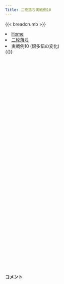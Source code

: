 ```yaml
---
Title: 二枚落ち実戦例10
---
```

{{< breadcrumb >}}
  <li class="breadcrumb-item"><a href="/shogi-beginners/">Home</a></li>
  <li class="breadcrumb-item"><a href="/shogi-beginners/2mai/">二枚落ち</a></li>
  <li class="breadcrumb-item active" aria-current="page">実戦例10 (銀多伝の変化)</li>
{{</ breadcrumb >}}
<div class="row pt-3">
  <div class="col-lg-1"></div>
  <div class="col-sm" tabindex="-1">
    <script id="example-kif" type="text/plain">
手合割：二枚落ち
下手：下手
上手：上手
手数----指手---------消費時間--
*<ruby>銀多伝<rt>ぎんたでん</rt></ruby><ruby>定跡<rt>じょうせき</rt></ruby>の<ruby>勝<rt>か</rt></ruby>ち<ruby>方<rt>かた</rt></ruby>をおぼえましょう。
*<div class="text-center"><img class="img-fluid pt-3 w-50" src="/shogi-beginners/img/cat31.webp"></div>
   1 ６二銀(71)
   2 ７六歩(77)
   3 ５四歩(53)
   4 ４六歩(47)
   5 ５三銀(62)
   6 ４五歩(46)
   7 ３二金(41)
   8 ４八銀(39)
   9 ５二玉(51)
  10 ４七銀(48)
  11 ６四歩(63)
  12 ３六歩(37)
  13 ６三玉(52)
  14 ３五歩(36)
  15 ２二銀(31)
  16 ５六歩(57)
  17 ７四歩(73)
  18 ６八銀(79)
  19 ６二金(61)
  20 ５七銀(68)
  21 ７三金(62)
  22 ４六銀(57)
  23 ８四金(73)
  24 ５八飛(28)
  25 ７三桂(81)
  26 ４八玉(59)
  27 ８五金(84)
  28 ３八玉(48)
  29 ７六金(85)
*<ruby>７六<rt>ななろく</rt></ruby><ruby>歩<rt>ふ</rt></ruby>はタダで<ruby>取<rt>と</rt></ruby>らせて<ruby>駒<rt>こま</rt></ruby><ruby>組<rt>ぐ</rt></ruby>みを<ruby>急<rt>いそ</rt><ruby>ぐのが<ruby>一般的<rt>いっぱんてき</rt></ruby>な<ruby>指<rt>さ</rt></ruby>し<ruby>方<rt>かた</rt></ruby>です。
  30 ７八金(69)
  31 ８四歩(83)
  32 ４八金(49)
  33 ９四歩(93)
  34 ５五歩(56)
  35 同　歩(54)
  36 同　飛(58)
  37 ５四歩打
  38 ５六飛(55)
*☗<ruby>５八<rt>ごーはち</rt></ruby><ruby>飛<rt>ひ</r></ruby>が<ruby>一般的<rt>いっぱんてき</rt></ruby>ですが、<ruby>後手<rt>ごて</rt></ruby>から☖<ruby>８五<rt>はちごー</rt></ruby><ruby>歩<rt>ふ</rt></ruby>～☖<ruby>８六<rt>はちろく</rt></ruby><ruby>歩<rt>ふ</rt></ruby>の<ruby>攻<rt>せ</rt></ruby>めを<ruby>与<rt>あた</rt></ruby>えないように、<ruby>金<rt>きん</rt></ruby>をどける<ruby>手<rt>て</rt></ruby>がおすすめです。
  39 ７五金(76)
  40 ５九飛(56)
  41 ８五歩(84)
*<ruby>上手<rt>うわて</rt></ruby>が<ruby>手<rt>て</rt></ruby>を<ruby>変<rt>か</rt></ruby>えてきた<ruby>場合<rt>ばあい</rt></ruby>の<ruby>指<rt>さ</rt></ruby>し<ruby>方<rt>かた</rt></ruby>を<ruby>考<rt>かんが</rt></ruby>えてみましょう。
  42 ７七金(78)
*☖<ruby>８六<rt>はちろく</rt></ruby><ruby>歩<rt>ふ</rt></ruby>から<ruby>歩<rt>ふ</rt></ruby>の<ruby>交換<rt>こうかん</rt></ruby>をしようとしているので、☗<ruby>７七金<rt>ななななきん</rt></ruby>と<ruby>防<rt>ふせ</rt></ruby>いでしまうのがわかりやすいです。☖<ruby>６五桂<rt>ろくごーけい</rt></ruby>は☗<ruby>７八金<rt>ななはちきん</rt></ruby>で<ruby>歩<rt>ふ</rt></ruby>の<ruby>餌食<rt>えじき</rt></ruby>です。
  43 ４二金(32)
*<ruby>問題<rt>もんだい</rt></ruby>: <ruby>次<rt>つぎ</rt></ruby>の<ruby>手<rt>て</rt></ruby>を<ruby>考<rt>かんが</rt></ruby>えてみましょう。
*<div><img class="img-fluid" src="/shogi-beginners/img/cat2.webp"></div>
  44 ６六歩(67)
*ここでも<ruby>金<rt>きん</rt></ruby>を<ruby>捕獲<rt>ほかく</rt></ruby>しにいくのがわかりやすいです。
  45 ８六歩(85)
*<ruby>金<rt>きん</rt></ruby>をタダで<ruby>取<rt>と</rt></ruby>られては<ruby>大変<rt>たいへん</rt></ruby>なので<ruby>上手<rt>うわて</rt></ruby>は<ruby>暴<rt>あば</rt></ruby>れてきます。
  46 同　歩(87)
  47 ８五歩打
  48 ７六歩打
  49 ８六金(75)
*<ruby>問題<rt>もんだい</rt></ruby>: <ruby>次<rt>つぎ</rt></ruby>の<ruby>手<rt>て</rt></ruby>を<ruby>考<rt>かんが</rt></ruby>えてみましょう。<ruby>難問<rt>なんもん</rt></ruby>。
*<div><img class="img-fluid" src="/shogi-beginners/img/cat2.webp"></div>
  50 ８四歩打
*<ruby>反撃<rt>はんげき</rt></ruby>が<ruby>厳<rt>きび</rt></ruby>しく<ruby>下手<rt>したて</rt></ruby><ruby>優勢<rt>ゆうせい</rt></ruby>です。
  51 ７七金(86)
  52 同　角(88)
  53 ７二金打
  54 ９六歩(97)
  55 ３一銀(22)
  56 １六歩(17)
  57 １四歩(13)
  58 ５八飛(59)
  59 ３二銀(31)
*<ruby>拠点<rt>きょてん</rt></ruby>ができましたが、あと<ruby>一押<rt>ひとお</rt></ruby>しがほしいです。
  60 ８三金打
  61 ７一金(72)
*<ruby>問題<rt>もんだい</rt></ruby>: <ruby>次<rt>つぎ</rt></ruby>の<ruby>手<rt>て</rt></ruby>を<ruby>考<rt>かんが</rt></ruby>えてみましょう。
*<div><img class="img-fluid" src="/shogi-beginners/img/cat2.webp"></div>
  62 ９五歩(96)
*いろいろな<ruby>攻<rt>せ</rt></ruby>め<ruby>方<rt>かた</rt></ruby>がありますが、<ruby>危険<rt>きけん</rt></ruby>を<ruby>冒<rt>おか</rt></ruby>さない<ruby>攻<rt>せ</rt></ruby>め<ruby>方<rt>かた</rt></ruby>をおすすめします。<ruby>端<rt>はし</rt></ruby><ruby>攻<rt>ぜ</rt></ruby>めは<ruby>上手<rt>うわて</rt></ruby>からの<ruby>反撃<rt>はんげき</rt></ruby>がないので、<ruby>一番<rt>いちばん</rt></ruby><ruby>確実<rt>かくじつ</rt></ruby>です。３<ruby>筋<rt>すじ</rt></ruby>や４<ruby>筋<rt>すじ</rt></ruby>などから<ruby>攻<rt>せ</rt></ruby>めないほうがいいです。
  63 同　歩(94)
  64 同　香(99)
  65 ９四歩打
*<ruby>問題<rt>もんだい</rt></ruby>: <ruby>次<rt>つぎ</rt></ruby>の<ruby>手<rt>て</rt></ruby>を<ruby>考<rt>かんが</rt></ruby>えてみましょう。
*<div><img class="img-fluid" src="/shogi-beginners/img/cat2.webp"></div>
  66 ９二歩打
  67 ９五歩(94)
  68 ９一歩成(92)
*と<ruby>金<rt>きん</rt></ruby>が<ruby>作<rt>つく</rt></ruby>って<ruby>優勢<rt>ゆうせい</rt></ruby>です。
  69 ６二金(71)
  70 ９八飛(58)
  71 ５二玉(63)
  72 ９五飛(98)
  73 ４一玉(52)
  74 ９三飛成(95)
*ここまでくれば<ruby>勝利<rt>しょうり</rt></ruby>は<ruby>目前<rt>もくぜん</rt></ruby>です。☗<ruby>９二<rt>きゅうにー</rt></ruby><ruby>飛成<rt>ひなり</rt></ruby>でもいいです。
  75 ５二金(62)
  76 ７三金(83)
  77 ８六歩(85)
  78 同　角(77)
  79 ３一玉(41)
  80 ６三金(73)
  81 同　金(52)
  82 同　龍(93)
  83 ８五歩打
  84 ６八角(86)
  85 ４四歩(43)
  86 同　歩(45)
  87 ４一香打
  88 ４三香打
  89 ６二金打
  90 ４二香成(43)
  91 同　香(41)
  92 ７四龍(63)
  93 ４一香打
  94 ７一龍(74)
  95 ５二金(62)
  96 ５一金打
  97 同　金(52)
  98 同　龍(71)
  99 ４四香(42)
 100 ４五歩打
 101 ４二銀(53)
 102 ７一龍(51)
 103 ２二玉(31)
 104 ４四歩(45)
 105 ６五歩(64)
 106 ５二金打
 107 ５一金打
 108 同　金(52)
 109 同　銀(42)
 110 同　龍(71)
 111 ４二歩打
 112 ６五歩(66)
 *ていねいに<ruby>指<rt>さ</rt></ruby>せば<ruby>負<rt>ま</rt></ruby>けることはないはずです。
 113 ５五歩(54)
 114 ５三桂打
 115 ５六歩(55)
 116 ４一桂成(53)
 117 同　銀(32)
 118 同　龍(51)
 119 ３一金打
 120 ５二龍(41)
 121 １三玉(22)
 122 ４三歩成(44)
 123 ５七歩成(56)
 124 同　角(68)
 125 ３四歩(33)
 126 ２六香打
 127 ２四桂打
 128 ２五金打
 129 ３五歩(34)
 130 ３四金打
 131 ３三桂(21)
 132 １四金(25)
 133 １二玉(13)
 134 ２三金(34)
 135 ２一玉(12)
 136 ３二銀打
 137 同　金(31)
 138 同　と(43)
 139 投了
*<a href="/shogi-beginners/2mai/example9/">
*<ruby>次<rt>つぎ</rt></ruby>の<ruby>棋譜<rt>きふ</rt></ruby>を<ruby>見<rt>み</rt></ruby>よう！
*<div class="text-center"><img class="img-fluid pt-3 w-50" src="/shogi-beginners/img/cat1.webp"></div></a>
まで138手で下手の勝ち
    </script>
    <svg id="example" xmlns="http://www.w3.org/2000/svg" viewBox="0,0,400,540"></svg>
  </div>
  <div class="col-sm">
    <h4 class="pt-3">コメント</h4>
    <div id="comment"></div>
  </div>
  <div class="col-lg-1"></div>
</div>
